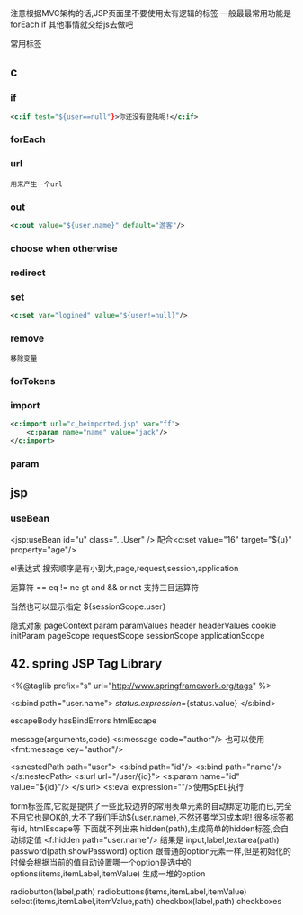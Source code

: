 注意根据MVC架构的话,JSP页面里不要使用太有逻辑的标签
一般最最常用功能是 forEach if
其他事情就交给js去做吧

常用标签
## c ##
### if ###
```xml
<c:if test="${user==null"}>你还没有登陆呢!</c:if>
```
### forEach ###
### url ###
	用来产生一个url
### out ###
```xml
<c:out value="${user.name}" default="游客"/>
```
### choose when otherwise ###
### redirect ###
### set ###
```xml
<c:set var="logined" value="${user!=null}"/>
```
### remove ###
	移除变量
### forTokens ###
### import ###

```xml
<c:import url="c_beimported.jsp" var="ff">
	<c:param name="name" value="jack"/>
</c:import>
```
### param ###

## jsp ##
### useBean ###
<jsp:useBean id="u" class="...User" />
配合<c:set value="16" target="${u}" property="age"/>



el表达式
搜索顺序是有小到大,page,request,session,application

运算符
== eq != ne gt and && or not
支持三目运算符

当然也可以显示指定
${sessionScope.user}

隐式对象
pageContext param paramValues header headerValues cookie initParam pageScope requestScope sessionScope applicationScope



## 42. spring JSP Tag Library ##
<%@taglib prefix="s" uri="http://www.springframework.org/tags" %>

<s:bind path="user.name">
  ${status.expression}=${status.value}
</s:bind>

escapeBody hasBindErrors htmlEscape

message(arguments,code)
<s:message code="author"/>
也可以使用
<fmt:message key="author"/>

<s:nestedPath path="user">
	<s:bind path="id"/>
	<s:bind path="name"/>
</s:nestedPath>
<s:url url="/user/{id}">
	<s:param name="id" value="${id}"/>
</s:url>
<s:eval expression=""/>使用SpEL执行

form标签库,它就是提供了一些比较边界的常用表单元素的自动绑定功能而已,完全不用它也是OK的,大不了我们手动${user.name},不然还要学习成本呢!
很多标签都有id, htmlEscape等 下面就不列出来
hidden(path),生成简单的hidden标签,会自动绑定值
	<f:hidden path="user.name"/>
	结果是<input type="hidden" id="name" name="name" value="xzchaoo"/>
input,label,textarea(path) password(path,showPassword)
option
	跟普通的option元素一样,但是初始化的时候会根据当前的值自动设置哪一个option是选中的
options(items,itemLabel,itemValue)
	生成一堆的option

radiobutton(label,path)
radiobuttons(items,itemLabel,itemValue)
select(items,itemLabel,itemValue,path)
checkbox(label,path)
checkboxes 
